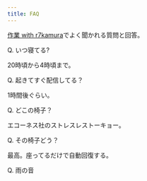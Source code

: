 ```yaml
---
title: FAQ
---
```

[作業 with r7kamura](https://www.youtube.com/channel/UC5s-KpSDGzxWPWNv94PnJHw)でよく聞かれる質問と回答。

Q. いつ寝てる?

20時頃から4時頃まで。

Q. 起きてすぐ配信してる？

1時間後ぐらい。

Q. どこの椅子？

エコーネス社のストレスレストーキョー。

Q. その椅子どう？

最高。座ってるだけで自動回復する。

Q. 雨の音
